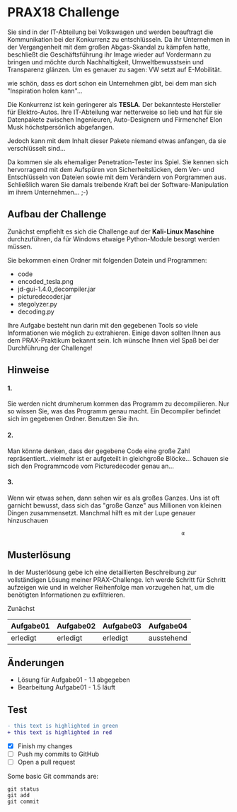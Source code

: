 # PRAX18 Challenge


Sie sind in der IT-Abteilung bei Volkswagen und werden beauftragt die Kommunikation bei der Konkurrenz zu entschlüsseln.
Da ihr Unternehmen in der Vergangenheit mit dem großen Abgas-Skandal zu kämpfen hatte, beschließt die Geschäftsführung 
ihr Image wieder auf Vordermann zu bringen und möchte durch Nachhaltigkeit, Umweltbewusstsein und Transparenz glänzen.
Um es genauer zu sagen: VW setzt auf E-Mobilität.

wie schön, dass es dort schon ein Unternehmen gibt, bei dem man sich "Inspiration holen kann"...

Die Konkurrenz ist kein geringerer als **TESLA**. Der bekannteste Hersteller für Elektro-Autos.
Ihre IT-Abteilung war netterweise so lieb und hat für sie Datenpakete zwischen Ingenieuren, Auto-Designern und
Firmenchef Elon Musk höchstpersönlich abgefangen.

Jedoch kann mit dem Inhalt dieser Pakete niemand etwas anfangen, da sie verschlüsselt sind...

Da kommen sie als ehemaliger Penetration-Tester ins Spiel. Sie kennen sich hervorragend mit dem
Aufspüren von Sicherheitslücken, dem Ver- und Entschlüsseln von Dateien sowie mit dem Verändern von Porgrammen aus.
Schließlich waren Sie damals treibende Kraft bei der Software-Manipulation im ihrem Unternehmen... ;-)



## Aufbau der Challenge

Zunächst empfiehlt es sich die Challenge auf der **Kali-Linux Maschine** durchzuführen, da für Windows etwaige Python-Module besorgt werden müssen.

Sie bekommen einen Ordner mit folgenden Datein und Programmen:
- code 
- encoded_tesla.png
- jd-gui-1.4.0_decompiler.jar
- picturedecoder.jar
- stegolyzer.py
- decoding.py

Ihre Aufgabe besteht nun darin mit den gegebenen Tools so viele Informationen wie möglich zu extrahieren. Einige davon sollten Ihnen aus dem PRAX-Praktikum bekannt sein.
Ich wünsche Ihnen viel Spaß bei der Durchführung der Challenge!

## Hinweise
 
#### 1.
Sie werden nicht drumherum kommen das Programm zu decompilieren. Nur so wissen Sie, was das Programm genau macht.
Ein Decompiler befindet sich im gegebenen Ordner. Benutzen Sie ihn.

#### 2.
Man könnte denken, dass der gegebene Code eine große Zahl repräsentiert...vielmehr ist er aufgeteilt in gleichgroße Blöcke...
Schauen sie sich den Programmcode vom Picturedecoder genau an...

#### 3.
Wenn wir etwas sehen, dann sehen wir es als großes Ganzes. Uns ist oft garnicht bewusst, dass sich das "große Ganze" aus Millionen von kleinen Dingen zusammensetzt. Manchmal hilft es mit der Lupe genauer hinzuschauen


                                                           α

## Musterlösung
In der Musterlösung gebe ich eine detaillierten Beschreibung zur vollständigen Lösung meiner PRAX-Challenge.
Ich werde Schritt für Schritt aufzeigen wie und in welcher Reihenfolge man vorzugehen hat, um die benötigten Informationen zu exfiltrieren.

Zunächst 
                                                           


                                                            
                                                            
                                                            








| **Aufgabe01** | **Aufgabe02** | **Aufgabe03** | **Aufgabe04** |
|---------------|---------------|---------------|---------------|
|    erledigt   |    erledigt   |    erledigt   |  ausstehend   |

## Änderungen

* Lösung für Aufgabe01 - 1.1 abgegeben
* Bearbeitung Aufgabe01 - 1.5 läuft

## Test
                                     
```diff                              
- this text is highlighted in green 
+ this text is highlighted in red    
```                         
        
- [x] Finish my changes
- [ ] Push my commits to GitHub
- [ ] Open a pull request

Some basic Git commands are:
```
git status
git add
git commit
```
